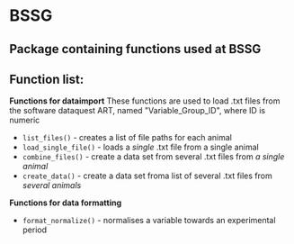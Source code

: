 # BSSG 

## Package containing functions used at BSSG

## Function list:

**Functions for dataimport**
These functions are used to load .txt files from the software dataquest ART, named "Variable_Group_ID", where ID is numeric

- `list_files()` - creates a list of file paths for each animal
- `load_single_file()` - loads a *single* .txt file from a single animal
- `combine_files()` - create a data set from several .txt files from *a single animal*
- `create_data()` - create a data set froma list of several .txt files from *several animals*

**Functions for data formatting**
- `format_normalize()` - normalises a variable towards an experimental period
    
